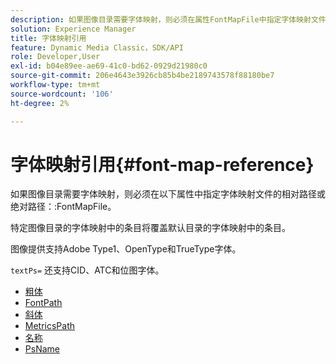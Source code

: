 ```yaml
---
description: 如果图像目录需要字体映射，则必须在属性FontMapFile中指定字体映射文件的相对或绝对路径。
solution: Experience Manager
title: 字体映射引用
feature: Dynamic Media Classic，SDK/API
role: Developer,User
exl-id: b04e89ee-ae69-41c0-bd62-0929d21980c0
source-git-commit: 206e4643e3926cb85b4be2189743578f88180be7
workflow-type: tm+mt
source-wordcount: '106'
ht-degree: 2%

---
```


# 字体映射引用{#font-map-reference}

如果图像目录需要字体映射，则必须在以下属性中指定字体映射文件的相对路径或绝对路径：:FontMapFile。

特定图像目录的字体映射中的条目将覆盖默认目录的字体映射中的条目。

图像提供支持Adobe Type1、OpenType和TrueType字体。

`textPs=` 还支持CID、ATC和位图字体。

* [粗体](r-bold-font.md)
* [FontPath](r-fontpath-font.md)
* [斜体](r-italic-font.md)
* [MetricsPath](r-metricspath-font.md)
* [名称](r-name-font.md)
* [PsName](r-psname-font.md)
